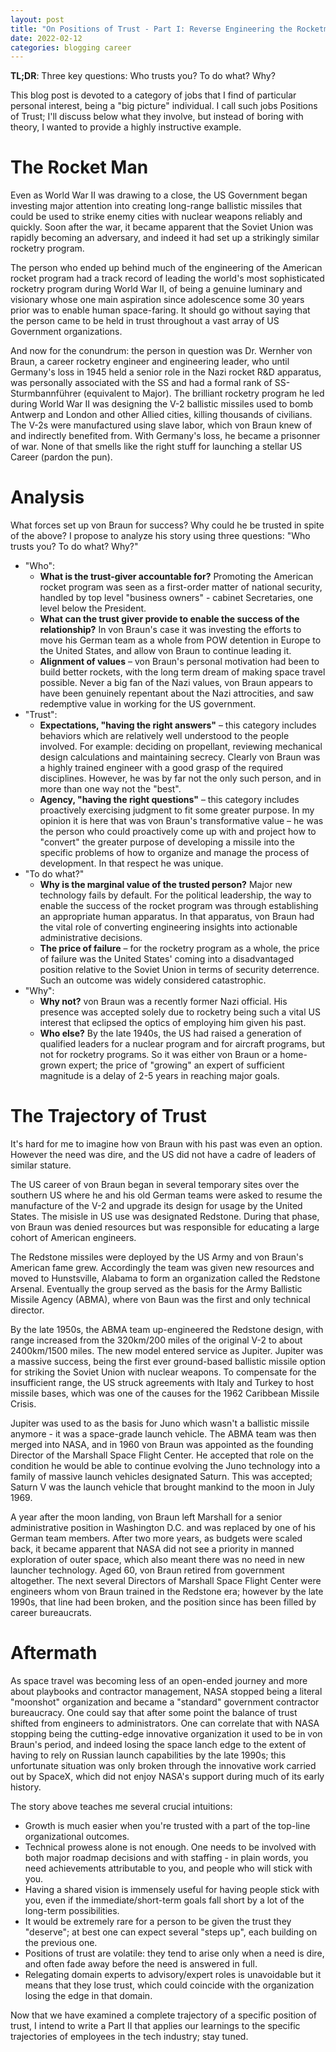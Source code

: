 ```yaml
---
layout: post
title: "On Positions of Trust - Part I: Reverse Engineering the Rocketman"
date: 2022-02-12
categories: blogging career
---
```

**TL;DR**: Three key questions: Who trusts you? To do what? Why?

This blog post is devoted to a category of jobs that I find of particular personal interest, being a "big picture" individual. I call such jobs Positions of Trust; I'll discuss below what they involve, but instead of boring with theory, I wanted to provide a highly instructive example.

# The Rocket Man
Even as World War II was drawing to a close, the US Government began investing major attention into creating long-range ballistic missiles that could be used to strike enemy cities with nuclear weapons reliably and quickly. Soon after the war, it became apparent that the Soviet Union was rapidly becoming an adversary, and indeed it had set up a strikingly similar rocketry program.

The person who ended up behind much of the engineering of the American rocket program had a track record of leading the world's most sophisticated rocketry program during World War II, of being a genuine luminary and visionary whose one main aspiration since adolescence some 30 years prior was to enable human space-faring. It should go without saying that the person came to be held in trust throughout a vast array of US Government organizations.

And now for the conundrum: the person in question was Dr. Wernher von Braun, a career rocketry engineer and engineering leader, who until Germany's loss in 1945 held a senior role in the Nazi rocket R&D apparatus, was personally associated with the SS and had a formal rank of SS-Sturmbannführer (equivalent to Major). The brilliant rocketry program he led during World War II was designing the V-2 ballistic missiles used to bomb Antwerp and London and other Allied cities, killing thousands of civilians. The V-2s were manufactured using slave labor, which von Braun knew of and indirectly benefited from. With Germany's loss, he became a prisonner of war. None of that smells like the right stuff for launching a stellar US Career (pardon the pun).

# Analysis
What forces set up von Braun for success? Why could he be trusted in spite of the above? I propose to analyze his story using three questions: "Who trusts you? To do what? Why?"

* "Who":
  * **What is the trust-giver accountable for?** Promoting the American rocket program was seen as a first-order matter of national security, handled by top level "business owners" - cabinet Secretaries, one level below the President.
  * **What can the trust giver provide to enable the success of the relationship?** In von Braun's case it was investing the efforts to move his German team as a whole from POW detention in Europe to the United States, and allow von Braun to continue leading it.
  * **Alignment of values** – von Braun's personal motivation had been to build better rockets, with the long term dream of making space travel possible. Never a big fan of the Nazi values, von Braun appears to have been genuinely repentant about the Nazi attrocities, and saw redemptive value in working for the US government.
* "Trust": 
  * **Expectations, "having the right answers"** – this category includes behaviors which are relatively well understood to the people involved. For example: deciding on propellant, reviewing mechanical design calculations and maintaining secrecy. Clearly von Braun was a highly trained engineer with a good grasp of the required disciplines. However, he was by far not the only such person, and in more than one way not the "best".
  * **Agency, "having the right questions"** – this category includes proactively exercising judgment to fit some greater purpose. In my opinion it is here that was von Braun's transformative value – he was the person who could proactively come up with and project how to "convert" the greater purpose of developing a missile into the specific problems of how to organize and manage the process of development. In that respect he was unique.
* "To do what?"
  * **Why is the marginal value of the trusted person?** Major new technology fails by default. For the political leadership, the way to enable the success of the rocket program was through establishing an appropriate human apparatus. In that apparatus, von Braun had the vital role of converting engineering insights into actionable administrative decisions.
  * **The price of failure** – for the rocketry program as a whole, the price of failure was the United States' coming into a disadvantaged position relative to the Soviet Union in terms of security deterrence. Such an outcome was widely considered catastrophic.
* "Why":
  * **Why not?** von Braun was a recently former Nazi official. His presence was accepted solely due to rocketry being such a vital US interest that eclipsed the optics of employing him given his past.
  * **Who else?** By the late 1940s, the US had raised a generation of qualified leaders for a nuclear program and for aircraft programs, but not for rocketry programs. So it was either von Braun or a home-grown expert; the price of "growing" an expert of sufficient magnitude is a delay of 2-5 years in reaching major goals. 

# The Trajectory of Trust
It's hard for me to imagine how von Braun with his past was even an option. However the need was dire, and the US did not have a cadre of leaders of similar stature.

The US career of von Braun began in several temporary sites over the southern US where he and his old German teams were asked to resume the manufacture of the V-2 and upgrade its design for usage by the United States. The misisle in US use was designated Redstone. During that phase, von Braun was denied resources but was responsible for educating a large cohort of American engineers.

The Redstone missiles were deployed by the US Army and von Braun's American fame grew. Accordingly the team was given new resources and moved to Hunstsville, Alabama to form an organization called the Redstone Arsenal. Eventually the group served as the basis for the Army Ballistic Missile Agency (ABMA), where von Baun was the first and only technical director. 

By the late 1950s, the ABMA team up-engineered the Redstone design, with range increased from the 320km/200 miles of the original V-2 to about 2400km/1500 miles. The new model entered service as Jupiter. Jupiter was a massive success, being the first ever ground-based ballistic missile option for striking the Soviet Union with nuclear weapons. To compensate for the insufficient range, the US struck agreements with Italy and Turkey to host missile bases, which was one of the causes for the 1962 Caribbean Missile Crisis.

Jupiter was used to as the basis for Juno which wasn't a ballistic missile anymore - it was a space-grade launch vehicle. The ABMA team was then merged into NASA, and in 1960 von Braun was appointed as the founding Director of the Marshall Space Flight Center. He accepted that role on the condition he would be able to continue evolving the Juno technology into a family of massive launch vehicles designated Saturn. This was accepted; Saturn V was the launch vehicle that brought mankind to the moon in July 1969.

A year after the moon landing, von Braun left Marshall for a senior administrative position in Washington D.C. and was replaced by one of his German team members. After two more years, as budgets were scaled back, it became apparent that NASA did not see a priority in manned exploration of outer space, which also meant there was no need in new launcher technology. Aged 60, von Braun retired from government altogether. The next several Directors of Marshall Space Flight Center were engineers whom von Braun trained in the Redstone era; however by the late 1990s, that line had been broken, and the position since has been filled by career bureaucrats. 

# Aftermath
As space travel was becoming less of an open-ended journey and more about playbooks and contractor management, NASA stopped being a literal "moonshot" organization and became a "standard" government contractor bureaucracy. One could say that after some point the balance of trust shifted from engineers to administrators. One can correlate that with NASA stopping being the cutting-edge innovative organization it used to be in von Braun's period, and indeed losing the space lanch edge to the extent of having to rely on Russian launch capabilities by the late 1990s; this unfortunate situation was only broken through the innovative work carried out by SpaceX, which did not enjoy NASA's support during much of its early history.

The story above teaches me several crucial intuitions:
* Growth is much easier when you're trusted with a part of the top-line organizational outcomes.
* Technical prowess alone is not enough. One needs to be involved with both major roadmap decisions and with staffing - in plain words, you need achievements attributable to you, and people who will stick with you.
* Having a shared vision is immensely useful for having people stick with you, even if the immediate/short-term goals fall short by a lot of the long-term possibilities.
* It would be extremely rare for a person to be given the trust they "deserve"; at best one can expect several "steps up", each building on the previous one.
* Positions of trust are volatile: they tend to arise only when a need is dire, and often fade away before the need is answered in full.
* Relegating domain experts to advisory/expert roles is unavoidable but it means that they lose trust, which could coincide with the organization losing the edge in that domain. 


Now that we have examined a complete trajectory of a specific position of trust, I intend to write a Part II that applies our learnings to the specific trajectories of employees in the tech industry; stay tuned.
